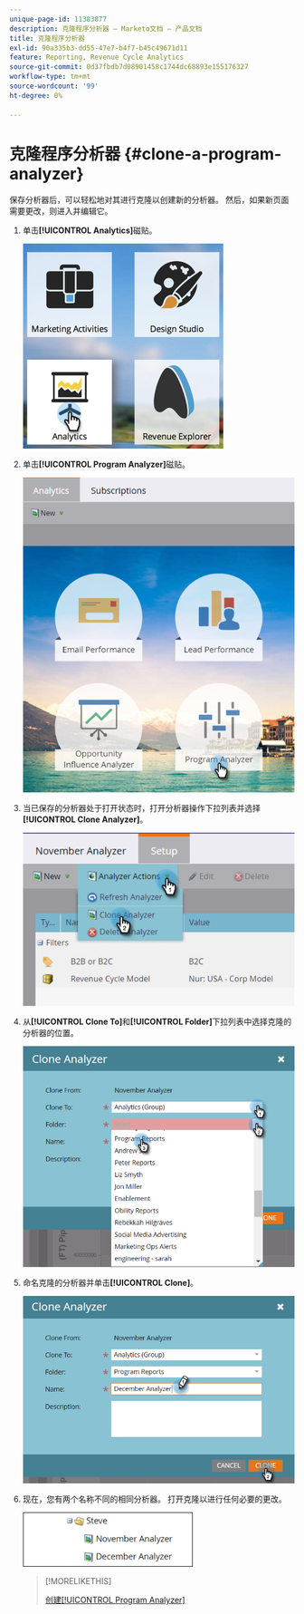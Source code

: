 ```yaml
---
unique-page-id: 11383877
description: 克隆程序分析器 — Marketo文档 — 产品文档
title: 克隆程序分析器
exl-id: 90a335b3-dd55-47e7-b4f7-b45c49671d11
feature: Reporting, Revenue Cycle Analytics
source-git-commit: 0d37fbdb7d08901458c1744dc68893e155176327
workflow-type: tm+mt
source-wordcount: '99'
ht-degree: 0%

---
```


# 克隆程序分析器 {#clone-a-program-analyzer}

保存分析器后，可以轻松地对其进行克隆以创建新的分析器。 然后，如果新页面需要更改，则进入并编辑它。

1. 单击&#x200B;**[!UICONTROL Analytics]**&#x200B;磁贴。

   ![](assets/2017-05-01-08-20-37.png)

1. 单击&#x200B;**[!UICONTROL Program Analyzer]**&#x200B;磁贴。

   ![](assets/program-analyzer-icon-hand.png)

1. 当已保存的分析器处于打开状态时，打开分析器操作下拉列表并选择&#x200B;**[!UICONTROL Clone Analyzer]**。

   ![](assets/image2016-10-31-16-3a12-3a6.png)

1. 从&#x200B;**[!UICONTROL Clone To]**&#x200B;和&#x200B;**[!UICONTROL Folder]**&#x200B;下拉列表中选择克隆的分析器的位置。

   ![](assets/image2016-10-31-16-3a13-3a42.png)

1. 命名克隆的分析器并单击&#x200B;**[!UICONTROL Clone]**。

   ![](assets/image2016-10-31-16-3a15-3a15.png)

1. 现在，您有两个名称不同的相同分析器。 打开克隆以进行任何必要的更改。

   ![](assets/image2016-10-31-16-3a17-3a11.png)

   >[!MORELIKETHIS]
   >
   >[创建[!UICONTROL Program Analyzer]](/help/marketo/product-docs/reporting/revenue-cycle-analytics/program-analytics/create-a-program-analyzer.md)
